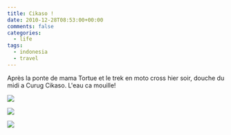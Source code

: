 ```yaml
---
title: Cikaso !
date: 2010-12-28T08:53:00+00:00
comments: false
categories:
  - life
tags:
  - indonesia
  - travel
---
```

Après la ponte de mama Tortue et le trek en moto cross hier soir, douche du midi a Curug Cikaso. L'eau ca mouille!

![](media/IMG00056-20101227-2054.jpg)

![](media/IMG00059-20101227-2238.jpg)

![](media/IMG01026-20101228-1252.jpg)